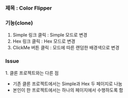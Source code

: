 ### 제목 : Color Flipper

### 기능(clone)

1.  Simple 링크 클릭 : Simple 모드로 변경
2.  Hex 링크 클릭 : Hex 모드로 변경
3.  ClickMe 버튼 클릭 : 모드에 따른 랜덤한 배경색으로 변경

### Issue

1\. 클론 프로젝트와는 다른 점

-   기존 클론 프로젝트에서는 Simple과 Hex 두 페이지로 나눔
-   본인이 한 프로젝트에서는 하나의 페이지에서 수행하도록 함